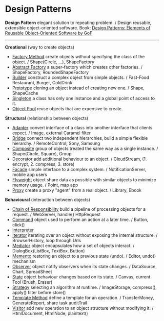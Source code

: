 # Design Patterns

**Design Pattern** elegant solution to repeating problem. / Design reusable, extensible object-oriented software.
Book: [Design Patterns: Elements of Reusable Object-Oriented Software by GoF](https://en.wikipedia.org/wiki/Design_Patterns)
***
**Creational** (way to create objects)
* [Factory Method](https://github.com/shamy1st/design-pattern-factory) create objects without specifying the class of the object. / Shape(Circle, ...), ShapeFactory
* [Abstract Factory](https://github.com/shamy1st/design-pattern-abstract-factory) a super-factory which creates other factories. / ShapeFactory, RoundedShapeFactory
* [Builder](https://github.com/shamy1st/design-pattern-builder) construct a complex object from simple objects. / Fast-Food Restaurant, Burger, ColdDrink
* [Prototype](https://github.com/shamy1st/design-pattern-prototype) cloning an object instead of creating new one. / Shape, ShapeCache
* [Singleton](https://github.com/shamy1st/design-pattern-singleton) a class has only one instance and a global point of access to it.
* [Object Pool](https://github.com/shamy1st/design-pattern-object-pool) reuse objects that are expensive to create.

**Structural** (relationship between objects)
* [Adapter](https://github.com/shamy1st/design-pattern-adapter) convert interface of a class into another interface that clients expect. / Image, external Caramel filter
* [Bridge](https://github.com/shamy1st/design-pattern-bridge) connect two independent hierarchies, build a simple flexible hierarchy. / RemoteControl, Sony, Samsung
* [Composite](https://github.com/shamy1st/design-pattern-composite) group of objects treated the same way as a single instance. / Shape(Circle, Square), Group
* [Decorator](https://github.com/shamy1st/design-pattern-decorator) add additional behaviour to an object. / CloudStream, (1. encrypt, 2. compress, 3. store)
* [Facade](https://github.com/shamy1st/design-pattern-facade) simple interface to a complex system. / NotificationServer, mobile app users
* [Flyweight](https://github.com/shamy1st/design-pattern-flyweight) object share data as possible with similar objects to minimize memory usage. / Point, map app
* [Proxy](https://github.com/shamy1st/design-pattern-proxy) create a proxy "agent" from a real object. / Library, Ebook

**Behavioural** (interaction between objects)
* [Chain of Responsibility](https://github.com/shamy1st/design-pattern-chain-of-responsibility) build a pipeline of processing objects for a request. / WebServer, handle() HttpRequest
* [Command](https://github.com/shamy1st/design-pattern-command) object used to perform an action at a later time. / Button, click()
* [Interpreter]()
* [Iterator](https://github.com/shamy1st/design-pattern-iterator) iterating over an object without exposing the internal structure. / BrowserHistory, loop through Urls
* [Mediator](https://github.com/shamy1st/design-pattern-mediator) object encapsulates how a set of objects interact. / DialogBox(ListBox, TextBox, Button)
* [Memento](https://github.com/shamy1st/design-pattern-memento) restoring an object to a previous state (undo). / Editor, undo() mechanism
* [Observer](https://github.com/shamy1st/design-pattern-observer) object notify observers when its state changes. / DataSource, Chart, SpreadSheet
* [State](https://github.com/shamy1st/design-pattern-state) object behaviour changes based on its state. / Canvas, current Tool (Brush, Eraser)
* [Strategy](https://github.com/shamy1st/design-pattern-strategy) selecting an algorithm at runtime. / ImageStorage, compress(), apply() filter before store()
* [Template Method](https://github.com/shamy1st/design-pattern-template) define a template for an operation. / TransferMoney, GenerateReport, share task auditTrail
* [Visitor](https://github.com/shamy1st/design-pattern-visitor) add new operation to an object structure without modifying it. / HtmlDocument, HtmlNode, plaintext()
